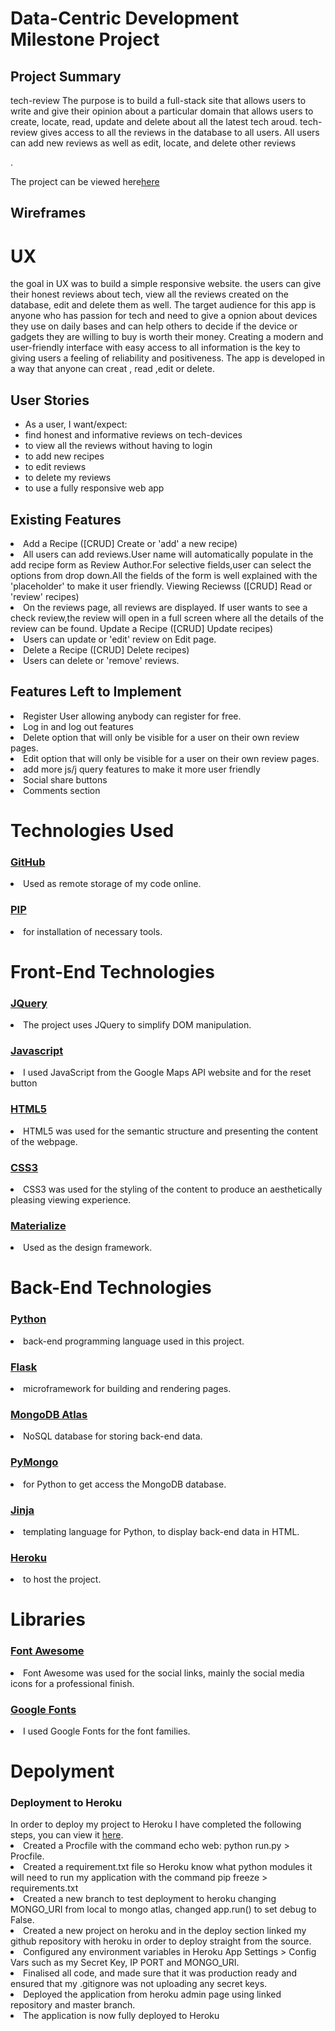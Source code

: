 <h1>Data-Centric Development Milestone Project</h1>
<h2>Project Summary</h2>
<p>tech-review  The purpose is to build a full-stack site that allows users to write and give their opinion about a particular domain that allows users to create, locate, read, update and delete about all the latest tech aroud. tech-review gives access to all the reviews in the database to all users. All users can add new reviews as well as edit, locate, and delete other reviews</p>.

The project can be viewed here<a href="https://tech-review05.herokuapp.com/">here</a>

<h2>Wireframes</h2>



<h1>UX</h1>
<p>the goal in UX was to build a simple responsive website. the users can give their honest reviews about tech, view all the reviews created on the database, edit and delete them as well. The target audience for this app is anyone who has passion for tech and need to give a opnion about devices they use on daily bases and can help others to decide if the device or gadgets they are willing to buy is worth their money.
Creating a modern and user-friendly interface with easy access to all information is the key to giving users a feeling of reliability and positiveness. The app is developed in a way that anyone can creat , read ,edit or delete.
</p>

<h2>User Stories </h2>
<ul>
  <li>As a user, I want/expect:
</li>
<li>find honest and informative reviews on tech-devices</li>
<li>to view all the reviews without having to login</li>
<li>to add new recipes
</li>
<li>to edit reviews </li>
<li>to delete my reviews</li>
<li>to use a fully responsive web app
</li>
</ul>

<h2>Existing Features</h2>

<li>
Add a Recipe ([CRUD] Create or 'add' a new recipe)</li>
<li>All users can add reviews.User name will automatically populate in the add recipe form as Review Author.For selective fields,user can select the options from drop down.All the fields of the form is well explained with the 'placeholder' to make it user friendly.
Viewing Reciewss ([CRUD] Read or 'review' recipes)</li>
<li>On the reviews page, all reviews are displayed. If user wants to see a check review,the review will open in a full screen where all the details of the review can be found.
Update a Recipe ([CRUD] Update recipes)</li>
<li>Users can update or 'edit' review on Edit page.</li>
<li>Delete a Recipe ([CRUD] Delete recipes)</li>
<li>Users can delete or 'remove' reviews. </li>
  
  <h2>Features Left to Implement</h2>
<li>Register User allowing anybody can register for free.
</li>
<li>Log in and log out features
</li>
<li>Delete option that will only be visible for a user on their own review pages.</li>
<li>Edit option that will only be visible for a user on their own review pages.
</li>
<li>add more js/j query features to make it more user friendly</li>
<li>Social share buttons</li>
<li>Comments section</li>

<h1>Technologies Used</h1>
<h3><a href="https://github.com/">GitHub</a></h3>
<li>Used as remote storage of my code online.
</li>
<h3><a href="https://pip.pypa.io/en/stable/installing/">PIP</a></h3>
<li>for installation of necessary tools.
</li>
<h1>Front-End Technologies</h1>
<h3><a href="https://jquery.com/">JQuery</a></h3>
<li>The project uses JQuery to simplify DOM manipulation.</li>
<h3><a href="https://developer.mozilla.org/en-US/docs/Web/JavaScript">Javascript</a></h3>
<li>I used JavaScript from the Google Maps API website and for the reset button</li>
<h3><a href="https://en.wikipedia.org/wiki/HTML5">HTML5</h3></a>
<li>HTML5 was used for the semantic structure and presenting the content of the webpage.</li>
<h3><a href="https://developer.mozilla.org/en-US/docs/Web/CSS/CSS3">CSS3</h3></a>
<li>CSS3 was used for the styling of the content to produce an aesthetically pleasing viewing experience.</li>
<h3><a href="https://materializecss.com/">Materialize</h3></a>
<li>Used as the design framework.</li>

<h1>Back-End Technologies
</h1>
<h3><a href="https://www.python.org/">Python</h3></a>
<li>back-end programming language used in this project.</li>
<h3><a href="https://flask.palletsprojects.com/en/1.1.x/">Flask</h3></a>
<li>microframework for building and rendering pages.</li>
<h3><a href="https://www.mongodb.com/">MongoDB Atlas</h3></a>
<li>NoSQL database for storing back-end data.</li>
<h3><a href="https://api.mongodb.com/python/current/">PyMongo</h3></a>
<li>for Python to get access the MongoDB database.</li>
<h3><a href="https://jinja.palletsprojects.com/en/2.10.x/">Jinja</h3></a>
<li>templating language for Python, to display back-end data in HTML.</li>
<h3><a href="https://heroku.com/">Heroku</h3></a>
<li>to host the project.</li>

<h1>Libraries
</h1>
<h3><a href="https://fontawesome.com/">Font Awesome</h3></a>
<li>Font Awesome was used for the social links, mainly the social media icons for a professional finish.</li>
<h3><a href="https://fonts.google.com/">Google Fonts</h3></a>
<li>I used Google Fonts for the font families.</li>





<h1>Depolyment</h1>
<h3>Deployment to Heroku
</h3>
In order to deploy my project to Heroku I have completed the following steps, you can view it <a href="http://tech-review05.herokuapp.com/get_reviews">here</a>.
<li>Created a Procfile with the command echo web: python run.py > Procfile.</li>
<li>Created a requirement.txt file so Heroku know what python modules it will need to run my application with the command pip freeze > requirements.txt
</li>
<li>Created a new branch to test deployment to heroku changing MONGO_URI from local to mongo atlas, changed app.run() to set debug to False.
</li>
<li>Created a new project on heroku and in the deploy section linked my github repository with heroku in order to deploy straight from the source.
 </li>
<li>Configured any environment variables in Heroku App Settings > Config Vars such as my Secret Key, IP PORT and MONGO_URI.
</li>
<li>Finalised all code, and made sure that it was production ready and ensured that my .gitignore was not uploading any secret keys.</li>
<li>Deployed the application from heroku admin page using linked repository and master branch.
</li>
<li>The application is now fully deployed to Heroku
</li>
